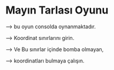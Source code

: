 # Mayın Tarlası Oyunu
--> bu oyun consolda oynanmaktadır.

--> Koordinat sınırlarını girin.

--> Ve Bu sınırlar içinde bomba olmayan,

--> koordinatları bulmaya çalışın.